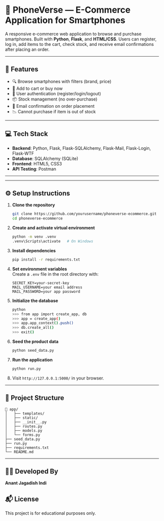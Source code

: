 # 📱 PhoneVerse — E-Commerce Application for Smartphones

A responsive e-commerce web application to browse and purchase smartphones. Built with **Python**, **Flask**, and **HTML/CSS**. Users can register, log in, add items to the cart, check stock, and receive email confirmations after placing an order.

---

## 🚀 Features

- 🔍 Browse smartphones with filters (brand, price)
- 🛒 Add to cart or buy now
- 🔐 User authentication (register/login/logout)
- 📦 Stock management (no over-purchase)
- 📧 Email confirmation on order placement
- 📉 Cannot purchase if item is out of stock

---

## 💻 Tech Stack

- **Backend**: Python, Flask, Flask-SQLAlchemy, Flask-Mail, Flask-Login, Flask-WTF
- **Database**: SQLAlchemy (SQLite)
- **Frontend**: HTML5, CSS3
- **API Testing**: Postman

---

---

## ⚙️ Setup Instructions

1. **Clone the repository**
   ```bash
   git clone https://github.com/yourusername/phoneverse-ecommerce.git
   cd phoneverse-ecommerce
   ```

2. **Create and activate virtual environment**
   ```bash
   python -m venv .venv
   .venv\Scripts\activate   # On Windows
   ```

3. **Install dependencies**
   ```bash
   pip install -r requirements.txt
   ```

4. **Set environment variables**  
   Create a `.env` file in the root directory with:
   ```
   SECRET_KEY=your-secret-key
   MAIL_USERNAME=your email address
   MAIL_PASSWORD=your app password
   ```

5. **Initialize the database**
   ```bash
   python
   >>> from app import create_app, db
   >>> app = create_app()
   >>> app.app_context().push()
   >>> db.create_all()
   >>> exit()
   ```

6. **Seed the product data**
   ```bash
   python seed_data.py
   ```

7. **Run the application**
   ```bash
   python run.py
   ```

8. Visit `http://127.0.0.1:5000/` in your browser.

---

## 📁 Project Structure

```
📁 app/
│   ├── templates/
│   ├── static/
│   ├── __init__.py
│   ├── routes.py
│   ├── models.py
│   └── forms.py
├── seed_data.py
├── run.py
├── requirements.txt
└── README.md
```

---

## 👨‍💻 Developed By

**Anant Jagadish Indi**  


## 📬 License

This project is for educational purposes only.
